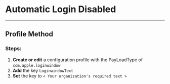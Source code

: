 # Automatic Login Disabled
------------------------------------
## Profile Method
### Steps:

1. **Create or edit** a configuration profile with the PayLoadType of
```com.apple.loginwindow```
2. **Add** the key ```LoginwindowText```
3. **Set** the key to ```< Your organization's required text >```


